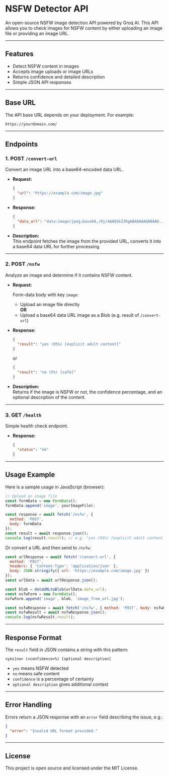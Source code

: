 # NSFW Detector API

An open-source NSFW image detection API powered by Groq AI. This API allows you to check images for NSFW content by either uploading an image file or providing an image URL.

---

## Features

- Detect NSFW content in images
- Accepts image uploads or image URLs
- Returns confidence and detailed description
- Simple JSON API responses

---

## Base URL

The API base URL depends on your deployment. For example:

```
https://yourdomain.com/
```

---

## Endpoints

### 1. POST `/convert-url`

Convert an image URL into a base64-encoded data URL.

- **Request:**

  ```json
  {
    "url": "https://example.com/image.jpg"
  }
  ```

- **Response:**

  ```json
  {
    "data_url": "data:image/jpeg;base64,/9j/4AAQSkZJRgABAQAAAQABAAD..."
  }
  ```

- **Description:**  
  This endpoint fetches the image from the provided URL, converts it into a base64 data URL for further processing.

---

### 2. POST `/nsfw`

Analyze an image and determine if it contains NSFW content.

- **Request:**

  Form-data body with key `image`:

  - Upload an image file directly  
  **OR**  
  - Upload a base64 data URL image as a Blob (e.g. result of `/convert-url`)

- **Response:**

  ```json
  {
    "result": "yes (95%) [explicit adult content]"
  }
  ```

  or

  ```json
  {
    "result": "no (5%) [safe]"
  }
  ```

- **Description:**  
  Returns if the image is NSFW or not, the confidence percentage, and an optional description of the content.

---

### 3. GET `/health`

Simple health check endpoint.

- **Response:**

  ```json
  {
    "status": "ok"
  }
  ```

---

## Usage Example

Here is a sample usage in JavaScript (browser):

```js
// Upload an image file
const formData = new FormData();
formData.append('image', yourImageFile);

const response = await fetch('/nsfw', {
  method: 'POST',
  body: formData
});
const result = await response.json();
console.log(result.result); // e.g. "yes (95%) [explicit adult content]"
```

Or convert a URL and then send to `/nsfw`:

```js
const urlResponse = await fetch('/convert-url', {
  method: 'POST',
  headers: { 'Content-Type': 'application/json' },
  body: JSON.stringify({ url: 'https://example.com/image.jpg' })
});
const urlData = await urlResponse.json();

const blob = dataURLtoBlob(urlData.data_url);
const nsfwForm = new FormData();
nsfwForm.append('image', blob, 'image_from_url.jpg');

const nsfwResponse = await fetch('/nsfw', { method: 'POST', body: nsfwForm });
const nsfwResult = await nsfwResponse.json();
console.log(nsfwResult.result);
```

---

## Response Format

The `result` field in JSON contains a string with this pattern:

```
<yes|no> (<confidence>%) [optional description]
```

- `yes` means NSFW detected  
- `no` means safe content  
- `confidence` is a percentage of certainty  
- `optional description` gives additional context

---

## Error Handling

Errors return a JSON response with an `error` field describing the issue, e.g.:

```json
{
  "error": "Invalid URL format provided."
}
```

---

## License

This project is open source and licensed under the MIT License.
